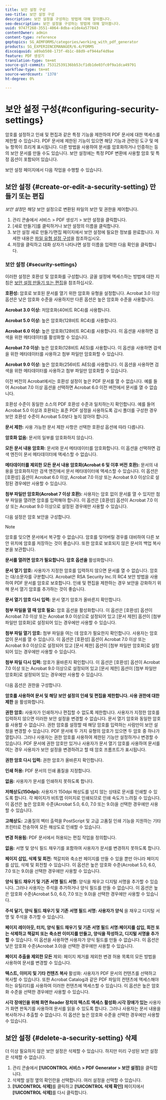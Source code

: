 ```yaml
---
title: 보안 설정 구성
seo-title: 보안 설정 구성
description: 보안 설정을 구성하는 방법에 대해 알아봅니다.
seo-description: 보안 설정을 구성하는 방법에 대해 알아봅니다.
uuid: 9747f268-3551-4064-8dba-e1de4a577843
contentOwner: admin
content-type: reference
geptopics: SG_AEMFORMS/categories/working_with_pdf_generator
products: SG_EXPERIENCEMANAGER/6.4/FORMS
discoiquuid: a89ab508-173f-4b1c-88d9-ef944af4d9ae
feature: PDF 생성기
translation-type: tm+mt
source-git-commit: 75312539136bb53cf1db1de03fc0f9a1dca49791
workflow-type: tm+mt
source-wordcount: '1378'
ht-degree: 0%

---
```



# 보안 설정 구성{#configuring-security-settings}

암호를 설정하고 인쇄 및 편집과 같은 특정 기능을 제한하여 PDF 문서에 대한 액세스를 제한할 수 있습니다. PDF 문서에 제한된 기능이 있으면 해당 기능과 관련된 도구 및 메뉴 항목이 흐리게 표시됩니다. 다른 방법을 사용하여 문서를 암호화하거나 인증하는 등의 보안 문서를 만들 수도 있습니다. 보안 설정에는 특정 PDF 변환에 사용할 암호 및 특정 옵션이 포함되어 있습니다.

보안 설정 페이지에서 다음 작업을 수행할 수 있습니다.

## 보안 설정 {#create-or-edit-a-security-setting} 만들기 또는 편집

*보안 설정*&#x200B;은 해당 보안 설정으로 변환된 파일의 보안 및 권한을 제어합니다.

1. 관리 콘솔에서 서비스 > PDF 생성기 > 보안 설정을 클릭합니다.
1. [새로 만들기]를 클릭하거나 보안 설정의 이름을 클릭합니다.
1. 보안 설정 새로 만들기/편집 페이지에서 보안 설정에 필요한 정보를 완료합니다. 자세한 내용은 [파일 유형 설정 구성](/help/forms/using/admin-help/configuring-file-type-settings.md#configuring-file-type-settings)을 참조하십시오.
1. 저장을 클릭하고 대화 상자가 나타나면 설정 이름을 입력한 다음 확인을 클릭합니다.

### 보안 설정 {#security-settings}

이러한 설정은 호환성 및 암호화를 구성합니다. 글꼴 설정에 액세스하는 방법에 대한 지침은 [보안 설정 만들기 또는 편집](configuring-security-settings.md#create-or-edit-a-security-setting)을 참조하십시오.

**호환성:** 암호로 보호된 문서를 열기 위한 암호화 유형을 설정합니다. Acrobat 3.0 이상 옵션은 낮은 암호화 수준을 사용하지만 다른 옵션은 높은 암호화 수준을 사용합니다.

**Acrobat 3.0 이상:** 저암호화(40비트 RC4)를 사용합니다.

**Acrobat 5.0 이상:** 높은 암호화(128비트 RC4)를 사용합니다.

**Acrobat 6.0 이상:** 높은 암호화(128비트 RC4)를 사용합니다. 이 옵션을 사용하면 검색을 위한 메타데이터를 활성화할 수 있습니다.

**Acrobat 7.0 이상:** 높은 암호화(128비트 AES)를 사용합니다. 이 옵션을 사용하면 검색을 위한 메타데이터를 사용하고 첨부 파일만 암호화할 수 있습니다.

**Acrobat 9.0 이상:** 높은 암호화(256비트 AES)를 사용합니다. 이 옵션을 사용하면 검색을 위한 메타데이터를 사용하고 첨부 파일만 암호화할 수 있습니다.

이전 버전의 Acrobat에서는 호환성 설정이 높은 PDF 문서를 열 수 없습니다. 예를 들어 Acrobat 7.0 이상 옵션을 선택하면 Acrobat 6.0 이전 버전에서 문서를 열 수 없습니다.

호환성 수준이 동일한 소스의 PDF 호환성 수준과 일치하는지 확인합니다. 예를 들어 Acrobat 5.0 이상과 호환되는 표준 PDF 설정을 사용하도록 감시 폴더를 구성한 경우 보안 호환성 수준이 Acrobat 5.0보다 높지 않아야 합니다.

**문서 제한:** 사용 가능한 문서 제한 사항은 선택한 호환성 옵션에 따라 다릅니다.

**암호화 없음:** 문서의 일부를 암호화하지 않습니다.

**모든 문서 내용 암호화:** 문서와 문서 메타데이터를 암호화합니다. 이 옵션을 선택하면 검색 엔진이 문서 메타데이터에 액세스할 수 없습니다.

**메타데이터를 제외한 모든 문서 내용 암호화(Acrobat 6 및 이후 버전 호환):** 문서의 내용을 암호화하지만 검색 엔진에서 문서 메타데이터에 액세스할 수 있습니다. 이 옵션은 [호환성] 옵션이 Acrobat 6.0 이상, Acrobat 7.0 이상 또는 Acrobat 9.0 이상으로 설정된 경우에만 사용할 수 있습니다.

**첨부 파일만 암호화(Acrobat 7 이상 호환):** 사용자는 암호 없이 문서를 열 수 있지만 첨부 파일을 열려면 암호를 입력해야 합니다. 이 옵션은 [호환성] 옵션이 Acrobat 7.0 이상 또는 Acrobat 9.0 이상으로 설정된 경우에만 사용할 수 있습니다.

다음 설정은 암호 보안을 구성합니다.

>[!NOTE]
>
>암호를 잊으면 문서에서 복구할 수 없습니다. 암호를 잊어버릴 경우를 대비하여 다른 보안 위치에 암호를 저장하는 것이 좋습니다. 또한 암호로 보호되지 않은 문서의 백업 복사본을 보관합니다.

**문서를 열려면 암호가 필요합니다. 암호 옵션을** 활성화합니다.

**문서 열기 암호:** 사용자가 지정한 암호를 입력하지 않으면 문서를 열 수 없습니다. 암호는 대/소문자를 구분합니다. Acrobat은 RSA Security Inc.의 RC4 보안 방법을 사용하여 PDF 문서를 암호로 보호합니다. 인쇄 및 편집을 제한하는 경우 보안을 강화하기 위해 문서 열기 암호를 추가하는 것이 좋습니다.

**문서 열기 암호 다시 입력:** 문서 열기 암호가 올바른지 확인합니다.

**첨부 파일을 열 때 암호 필요:** 암호 옵션을 활성화합니다. 이 옵션은 [호환성] 옵션이 Acrobat 7.0 이상 또는 Acrobat 9.0 이상으로 설정되어 있고 [문서 제한] 옵션이 [첨부 파일만 암호화]로 설정되어 있는 경우에만 사용할 수 있습니다.

**첨부 파일 열기 암호:** 첨부 파일을 여는 데 암호가 필요한지 확인합니다. 사용자는 암호 없이 문서를 열 수 있습니다. 이 옵션은 [호환성] 옵션이 Acrobat 7.0 이상 또는 Acrobat 9.0 이상으로 설정되어 있고 [문서 제한] 옵션이 [첨부 파일만 암호화]로 설정되어 있는 경우에만 사용할 수 있습니다.

**첨부 파일 다시 입력:** 암호가 올바른지 확인합니다. 이 옵션은 [호환성] 옵션이 Acrobat 7.0 이상 또는 Acrobat 9.0 이상으로 설정되어 있고 [문서 제한] 옵션이 [첨부 파일만 암호화]로 설정되어 있는 경우에만 사용할 수 있습니다.

다음 옵션은 권한을 구성합니다.

**암호를 사용하여 문서 및 해당 보안 설정의 인쇄 및 편집을 제한합니다. 사용 권한에 대한 제한** 을 활성화합니다.

**권한 암호:** 사용자가 인쇄하거나 편집할 수 없도록 제한합니다. 사용자가 지정한 암호를 입력하지 않으면 이러한 보안 설정을 변경할 수 없습니다. 문서 열기 암호와 동일한 암호를 사용할 수 없습니다. 권한 암호를 설정할 때 해당 암호를 입력하는 사람만이 보안 설정을 변경할 수 있습니다. PDF 문서에 두 가지 유형의 암호가 있으면 두 암호 중 하나가 열립니다. 그러나 사용자는 권한 암호를 사용하여 제한된 기능만 설정하거나 변경할 수 있습니다. PDF 문서에 권한 암호만 있거나 사용자가 문서 열기 암호를 사용하여 문서를 여는 경우 사용자가 보안 설정을 변경하려고 할 때 암호 프롬프트가 표시됩니다.

**권한 암호 다시 입력:** 권한 암호가 올바른지 확인합니다.

**인쇄 허용:** PDF 문서의 인쇄 품질을 지정합니다.

**없음:** 사용자가 문서를 인쇄하지 못하도록 합니다.

**저해상도(150dpi):** 사용자가 150dpi 해상도를 넘지 않는 상태로 문서를 인쇄할 수 있도록 합니다. 각 페이지가 비트맵 이미지로 인쇄되므로 인쇄 속도가 느려질 수 있습니다. 이 옵션은 높은 암호화 수준(Acrobat 5.0, 6.0, 7.0 또는 9.0)을 선택한 경우에만 사용할 수 있습니다.

**고해상도:** 고품질의 벡터 출력을 PostScript 및 고급 고품질 인쇄 기능을 지원하는 기타 프린터로 전송하여 모든 해상도로 인쇄할 수 있습니다.

**변경 허용됨:** PDF 문서에서 허용되는 편집 작업을 정의합니다.

**없음:** 서명 및 양식 필드 채우기를 포함하여 사용자가 문서를 변경하지 못하도록 합니다.

**페이지 삽입, 삭제 및 회전:** 책갈피와 축소판 페이지를 만들 수 있을 뿐만 아니라 페이지를 삽입, 삭제 및 회전할 수 있습니다. 이 옵션은 높은 암호화 수준(Acrobat 5.0, 6.0, 7.0 또는 9.0)을 선택한 경우에만 사용할 수 있습니다.

**양식 필드 채우기 및 기존 서명 필드 서명:** 양식을 채우고 디지털 서명을 추가할 수 있습니다. 그러나 사용자는 주석을 추가하거나 양식 필드를 만들 수 없습니다. 이 옵션은 높은 암호화 수준(Acrobat 5.0, 6.0, 7.0 또는 9.0)을 선택한 경우에만 사용할 수 있습니다.

**주석 달기, 양식 필드 채우기 및 기존 서명 필드 서명: 사용자가 양식** 을 채우고 디지털 서명 및 주석을 추가할 수 있습니다.

**페이지 레이아웃, 터치, 양식 필드 채우기 및 기존 서명 필드 서명:페이지를 삽입, 회전 또는 삭제하고 책갈피 또는 축소판 이미지를 만들고, 양식을 작성하고, 디지털 서명을 추가할** 수 있습니다. 이 옵션을 사용하면 사용자가 양식 필드를 만들 수 없습니다. 이 옵션은 낮은 암호화 수준(Acrobat 3.0)을 선택한 경우에만 사용할 수 있습니다.

**페이지 추출을 제외한 모든** 제외: 페이지 제거를 제외한 변경 허용 목록의 모든 방법을 사용하여 문서를 변경할 수 있습니다.

**텍스트, 이미지 및 기타 컨텐츠 복사** 활성화: 사용자가 PDF 문서의 컨텐츠를 선택하고 복사할 수 있습니다. 또한 Acrobat Catalog과 같은 PDF 파일의 컨텐츠에 액세스해야 하는 유틸리티를 사용하여 이러한 컨텐츠에 액세스할 수 있습니다. 이 옵션은 높은 암호화 수준을 선택한 경우에만 사용할 수 있습니다.

**시각 장애인을 위해 화면 Reader 장치의 텍스트 액세스 활성화:시각 장애가 있는** 사용자가 화면 판독기를 사용하여 문서를 읽을 수 있도록 합니다. 그러나 사용자는 문서 내용을 복사하거나 추출할 수 없습니다. 이 옵션은 높은 암호화 수준을 선택한 경우에만 사용할 수 있습니다.

## 보안 설정 {#delete-a-security-setting} 삭제

더 이상 필요하지 않은 보안 설정은 삭제할 수 있습니다. 하지만 미리 구성된 보안 설정은 삭제할 수 없습니다.

1. 관리 콘솔에서 **[!UICONTROL 서비스 > PDF Generator > 보안 설정]**&#x200B;을 클릭합니다.
1. 삭제할 설정 옆의 확인란을 선택합니다. 여러 설정을 선택할 수 있습니다.
1. **[!UICONTROL 삭제]**&#x200B;를 클릭하고 **[!UICONTROL 삭제 확인]** 페이지에서 **[!UICONTROL 삭제]**&#x200B;를 다시 클릭합니다.

